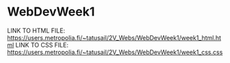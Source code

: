 # WebDevWeek1
LINK TO HTML FILE:
https://users.metropolia.fi/~tatusail/2V_Webs/WebDevWeek1/week1_html.html
LINK TO CSS FILE:
https://users.metropolia.fi/~tatusail/2V_Webs/WebDevWeek1/week1_css.css